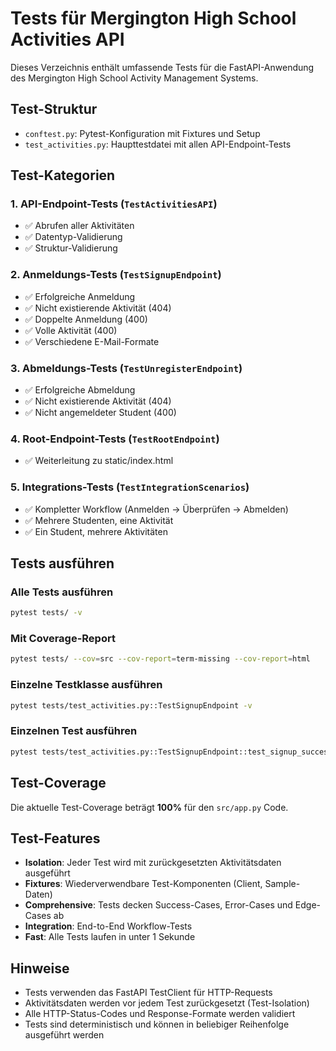 # Tests für Mergington High School Activities API

Dieses Verzeichnis enthält umfassende Tests für die FastAPI-Anwendung des Mergington High School Activity Management Systems.

## Test-Struktur

- `conftest.py`: Pytest-Konfiguration mit Fixtures und Setup
- `test_activities.py`: Haupttestdatei mit allen API-Endpoint-Tests

## Test-Kategorien

### 1. **API-Endpoint-Tests (`TestActivitiesAPI`)**
- ✅ Abrufen aller Aktivitäten
- ✅ Datentyp-Validierung
- ✅ Struktur-Validierung

### 2. **Anmeldungs-Tests (`TestSignupEndpoint`)**
- ✅ Erfolgreiche Anmeldung
- ✅ Nicht existierende Aktivität (404)
- ✅ Doppelte Anmeldung (400)
- ✅ Volle Aktivität (400)
- ✅ Verschiedene E-Mail-Formate

### 3. **Abmeldungs-Tests (`TestUnregisterEndpoint`)**
- ✅ Erfolgreiche Abmeldung
- ✅ Nicht existierende Aktivität (404)
- ✅ Nicht angemeldeter Student (400)

### 4. **Root-Endpoint-Tests (`TestRootEndpoint`)**
- ✅ Weiterleitung zu static/index.html

### 5. **Integrations-Tests (`TestIntegrationScenarios`)**
- ✅ Kompletter Workflow (Anmelden → Überprüfen → Abmelden)
- ✅ Mehrere Studenten, eine Aktivität
- ✅ Ein Student, mehrere Aktivitäten

## Tests ausführen

### Alle Tests ausführen
```bash
pytest tests/ -v
```

### Mit Coverage-Report
```bash
pytest tests/ --cov=src --cov-report=term-missing --cov-report=html
```

### Einzelne Testklasse ausführen
```bash
pytest tests/test_activities.py::TestSignupEndpoint -v
```

### Einzelnen Test ausführen
```bash
pytest tests/test_activities.py::TestSignupEndpoint::test_signup_success -v
```

## Test-Coverage

Die aktuelle Test-Coverage beträgt **100%** für den `src/app.py` Code.

## Test-Features

- **Isolation**: Jeder Test wird mit zurückgesetzten Aktivitätsdaten ausgeführt
- **Fixtures**: Wiederverwendbare Test-Komponenten (Client, Sample-Daten)
- **Comprehensive**: Tests decken Success-Cases, Error-Cases und Edge-Cases ab
- **Integration**: End-to-End Workflow-Tests
- **Fast**: Alle Tests laufen in unter 1 Sekunde

## Hinweise

- Tests verwenden das FastAPI TestClient für HTTP-Requests
- Aktivitätsdaten werden vor jedem Test zurückgesetzt (Test-Isolation)
- Alle HTTP-Status-Codes und Response-Formate werden validiert
- Tests sind deterministisch und können in beliebiger Reihenfolge ausgeführt werden